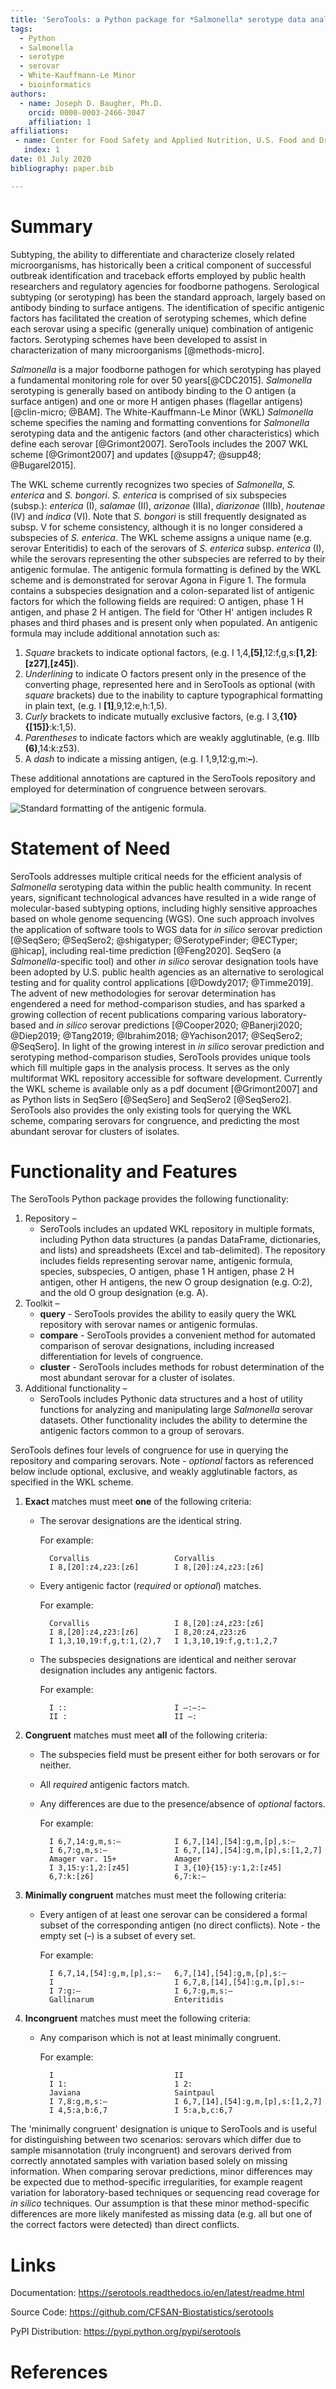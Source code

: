 ```yaml
---
title: 'SeroTools: a Python package for *Salmonella* serotype data analysis' 
tags:
  - Python
  - Salmonella
  - serotype
  - serovar
  - White-Kauffmann-Le Minor
  - bioinformatics
authors:
  - name: Joseph D. Baugher, Ph.D.
    orcid: 0000-0003-2466-3047
    affiliation: 1
affiliations:
 - name: Center for Food Safety and Applied Nutrition, U.S. Food and Drug Administration
   index: 1
date: 01 July 2020
bibliography: paper.bib

---
```


# Summary

Subtyping, the ability to differentiate and characterize closely related microorganisms, 
has historically been a critical component of successful outbreak identification and 
traceback efforts employed by public health researchers and regulatory agencies for 
foodborne pathogens. Serological subtyping (or serotyping) has been the standard approach, largely based on antibody binding to surface antigens. The identification of specific antigenic factors has facilitated the creation of serotyping schemes, which define each serovar using a specific (generally unique) combination of antigenic factors. Serotyping schemes have been developed to assist in characterization of many microorganisms [@methods-micro].

*Salmonella* is a major foodborne pathogen for which serotyping has played a fundamental monitoring role for over 50 years[@CDC2015]. *Salmonella* serotyping is generally based on antibody binding to the O antigen (a surface antigen) and one or more H antigen phases (flagellar antigens) [@clin-micro; @BAM]. The White-Kauffmann-Le Minor (WKL) *Salmonella* scheme specifies the naming and formatting conventions for *Salmonella* serotyping data and the antigenic factors (and other characteristics) which define each serovar [@Grimont2007]. SeroTools includes the 2007 WKL scheme [@Grimont2007] and updates [@supp47; @supp48; @Bugarel2015]. 

The WKL scheme currently recognizes two species of *Salmonella*,  *S. enterica* and *S. bongori*. *S. enterica* is comprised of six subspecies (subsp.): *enterica* (I), *salamae* (II), *arizonae* (IIIa), *diarizonae* (IIIb), *houtenae* (IV) and *indica* (VI). Note that *S. bongori* is still frequently designated as subsp. V for scheme consistency, although it is no longer considered a subspecies of *S. enterica*. The WKL scheme assigns a unique name (e.g. serovar Enteritidis) to each of the serovars of *S. enterica* subsp. *enterica* (I), while the serovars representing the other subspecies are referred to by their antigenic formulae. The antigenic formula formatting is defined by the WKL scheme and is demonstrated for serovar Agona in Figure 1. The formula contains a subspecies designation and a colon-separated list of antigenic factors for which the following fields are required: O antigen, phase 1 H antigen, and phase 2 H antigen. The field for ‘Other H' antigen includes R phases and  third phases and is present only when populated. An antigenic formula may include additional annotation such as:

1. *Square* brackets to indicate optional factors, (e.g. I 1,4,**[5]**,12:f,g,s:**[1,2]**:**[z27]**,**[z45]**).
2. *Underlining* to indicate O factors present only in the presence of the converting phage, represented here and in SeroTools as optional (with *square* brackets) due to the inability to capture typographical formatting in plain text, (e.g. I **[1]**,9,12:e,h:1,5).
3. *Curly* brackets to indicate mutually exclusive factors, (e.g. I 3,**{10}{[15]}**:k:1,5).
4. *Parentheses* to indicate factors which are weakly agglutinable, (e.g. IIIb **(6)**,14:k:z53).
5. A *dash* to indicate a missing antigen, (e.g. I 1,9,12:g,m:**–**).

These additional annotations are captured in the SeroTools repository and employed for determination of congruence between serovars.

![Standard formatting of the antigenic formula.](antigenic_profile.png)

# Statement of Need

SeroTools addresses multiple critical needs for the efficient analysis of *Salmonella* serotyping data within the public health community. In recent years, significant technological advances have resulted in a wide range of molecular-based subtyping options, including highly sensitive approaches based on whole genome sequencing (WGS). One such approach involves the application of software tools to WGS data for *in silico* serovar prediction [@SeqSero; @SeqSero2; @shigatyper; @SerotypeFinder; @ECTyper; @hicap], including real-time prediction [@Feng2020]. SeqSero (a *Salmonella*-specific tool) and other *in silico* serovar designation tools have been adopted by U.S. public health agencies as an alternative to serological testing and for quality control applications [@Dowdy2017; @Timme2019]. The advent of new methodologies for serovar determination has engendered a need for method-comparison studies, and has sparked a growing collection of recent publications comparing various laboratory-based and *in silico* serovar predictions [@Cooper2020; @Banerji2020; @Diep2019; @Tang2019; @Ibrahim2018; @Yachison2017; @SeqSero2; @SeqSero]. In light of the growing interest in *in silico* serovar prediction and serotyping method-comparison studies, SeroTools provides unique tools which fill multiple gaps in the analysis process. It serves as the only multiformat WKL repository accessible for software development. Currently the WKL scheme is available only as a pdf document [@Grimont2007] and as Python lists in SeqSero [@SeqSero] and SeqSero2 [@SeqSero2]. SeroTools also provides the only existing tools for querying the WKL scheme, comparing serovars for congruence, and predicting the most abundant serovar for clusters of isolates.

# Functionality and Features

The SeroTools Python package provides the following functionality:

1. Repository –
    * SeroTools includes an updated WKL repository in multiple formats, including Python data structures (a pandas DataFrame, dictionaries, and lists) and spreadsheets (Excel and tab-delimited). The repository includes fields representing serovar name, antigenic formula, species, subspecies, O antigen, phase 1 H antigen, phase 2 H antigen, other H antigens, the new O group designation (e.g. O:2), and the old O group designation (e.g. A).
2. Toolkit –
    * **query** - SeroTools provides the ability to easily query the WKL repository with 
                serovar names or antigenic formulas.
    * **compare** - SeroTools provides a convenient method for automated comparison of
                  serovar designations, including increased differentiation for levels
                  of congruence.
    * **cluster** - SeroTools includes methods for robust determination of the most
                  abundant serovar for a cluster of isolates.
3. Additional functionality –
    * SeroTools includes Pythonic data structures and a host of utility functions for analyzing and manipulating large *Salmonella* serovar datasets. Other functionality includes the ability to determine the antigenic factors common to a group of serovars.

SeroTools defines four levels of congruence for use in querying the repository 
and comparing serovars. Note - *optional* factors as referenced below include optional, 
exclusive, and weakly agglutinable factors, as specified in the WKL scheme.

1. **Exact** matches must meet **one** of the following criteria:
    - The serovar designations are the identical string.

        For example:
	
            Corvallis                   Corvallis
            I 8,[20]:z4,z23:[z6]        I 8,[20]:z4,z23:[z6]

    - Every antigenic factor (*required* or *optional*) matches.

        For example:
	    
            Corvallis                   I 8,[20]:z4,z23:[z6]
            I 8,[20]:z4,z23:[z6]        I 8,20:z4,z23:z6
            I 1,3,10,19:f,g,t:1,(2),7   I 1,3,10,19:f,g,t:1,2,7

    - The subspecies designations are identical and neither serovar designation includes any antigenic factors.

        For example:
	
            I ::                        I –:–:–
            II :                        II –:

2. **Congruent** matches must meet **all** of the following criteria:
    - The subspecies field must be present either for both serovars or for neither.
    - All *required* antigenic factors match.
    - Any differences are due to the presence/absence of *optional* factors.

        For example:
	
            I 6,7,14:g,m,s:–            I 6,7,[14],[54]:g,m,[p],s:–
            I 6,7:g,m,s:–               I 6,7,[14],[54]:g,m,[p],s:[1,2,7]
            Amager var. 15+             Amager
            I 3,15:y:1,2:[z45]          I 3,{10}{15}:y:1,2:[z45]
            6,7:k:[z6]                  6,7:k:–	
	
3. **Minimally congruent** matches must meet the following criteria:
    - Every antigen of at least one serovar can be considered a formal subset of the 
corresponding antigen (no direct conflicts). Note - the empty set (–) is a subset of 
every set.

        For example:
	
            I 6,7,14,[54]:g,m,[p],s:–   6,7,[14],[54]:g,m,[p],s:–
            I                           I 6,7,8,[14],[54]:g,m,[p],s:–
            I 7:g:–                     I 6,7:g,m,s:–
            Gallinarum                  Enteritidis

4. **Incongruent** matches must meet the following criteria:
    - Any comparison which is not at least minimally congruent.

        For example:
	
            I                           II
            I 1:                        1 2:
            Javiana                     Saintpaul
            I 7,8:g,m,s:–               I 6,7,[14],[54]:g,m,[p],s:[1,2,7]
            I 4,5:a,b:6,7               I 5:a,b,c:6,7

The 'minimally congruent' designation is unique to SeroTools and is useful for 
distinguishing between two scenarios: serovars which differ due to sample misannotation 
(truly incongruent) and serovars derived from correctly annotated samples with variation 
based solely on missing information. When comparing serovar predictions, minor 
differences may be expected due to method-specific irregularities, for example reagent 
variation for laboratory-based techniques or sequencing read coverage for *in silico* 
techniques. Our assumption is that these minor method-specific differences are more likely manifested as missing data (e.g. all but one of the correct factors were detected) than direct conflicts.


# Links

Documentation:
https://serotools.readthedocs.io/en/latest/readme.html

Source Code:
https://github.com/CFSAN-Biostatistics/serotools

PyPI Distribution:
https://pypi.python.org/pypi/serotools


# References
